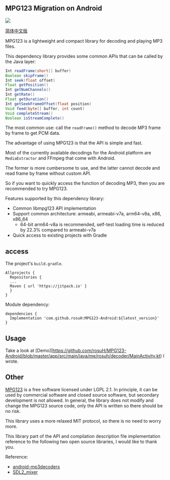 ## MPG123 Migration on Android

[![](https://jitpack.io/v/rosuH/MPG123-Android.svg)](https://jitpack.io/#rosuH/MPG123-Android)

[简体中文版](https://github.com/rosuH/MPG123-Android/blob/master/README_zh.md)

MPG123 is a lightweight and compact library for decoding and playing MP3 files.

This dependency library provides some common APIs that can be called by the Java layer:

```java
Int readFrame(short[] buffer)
Boolean skipFrame()
Int seek(float offset)
Float getPosition()
Int getNumChannels()
Int getRate()
Float getDuration()
Int getSeekFrameOffset(float position)
Void feed(byte[] buffer, int count)
Void completeStream()
Boolean isStreamComplete()
```

The most common use: call the `readFrame()` method to decode MP3 frame by frame to get PCM data.

The advantage of using MPG123 is that the API is simple and fast.

Most of the currently available decodings for the Android platform are `MediaExtractor` and FFmpeg that come with Android.

The former is more cumbersome to use, and the latter cannot decode and read frame by frame without custom API.

So if you want to quickly access the function of decoding MP3, then you are recommended to try MPG123.

Features supported by this dependency library:

- Common libmpg123 API implementation
- Support common architecture: armeabi, armeabi-v7a, arm64-v8a, x86, x86_64
    - 64-bit arm64-v8a is recommended, self-test loading time is reduced by 22.3% compared to armeabi-v7a
- Quick access to existing projects with Gradle

## access

The project's `build.gradle`.

```
Allprojects {
  Repositories {
  ...
  Maven { url 'https://jitpack.io' }
  }
}
```

Module dependency:

```
dependencies {
  Implementation 'com.github.rosuH:MPG123-Android:${latest_version}'
}
```

## Usage

Take a look at [Demo][https://github.com/rosuH/MPG123-Android/blob/master/app/src/main/java/me/rosuh/decoder/MainActivity.kt) I wrote.

## Other

[MPG123](https://www.mpg123.de/) is a free software licensed under LGPL 2.1. In principle, it can be used by commercial software and closed source software, but secondary development is not allowed. In general, the library does not modify and change the MPG123 source code, only the API is written so there should be no risk.

This library uses a more relaxed MIT protocol, so there is no need to worry more.

This library part of the API and compilation description file implementation reference to the following two open source libraries, I would like to thank you.

Reference:

- [android-mp3decoders](https://github.com/thasmin/android-mp3decoders)
- [SDL2_mixer](https://github.com/emscripten-ports/SDL2_mixer/)
